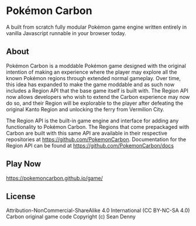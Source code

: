# Pokémon Carbon

A built from scratch fully modular Pokémon game engine written entirely in vanilla Javascript runnable in your browser today.

## About
Pokémon Carbon is a moddable Pokémon game designed with the original intention of making an experience where the player may explore all the known Pokémon regions through extended normal gameplay. Over time, this idea has expanded to make the game moddable and as such now includes a Region API that the base game itself is built with. The Region API now allows developers who wish to extend the Carbon experience may now do so, and their Region will be explorable to the player after defeating the original Kanto Region and unlocking the ferry from Vermilion City.

The Region API is the built-in game engine and interface for adding any functionality to Pokémon Carbon. The Regions that come prepackaged with Carbon are built with this same API are available in their respective repositories at https://github.com/PokemonCarbon. Documentation for the Region API can be found at https://github.com/PokemonCarbon/docs

## Play Now
https://pokemoncarbon.github.io/game/

## License
Attribution-NonCommercial-ShareAlike 4.0 International (CC BY-NC-SA 4.0)  
Carbon original game code Copyright (c) Sean Denny
